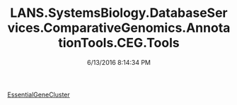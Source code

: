 ﻿---
title: LANS.SystemsBiology.DatabaseServices.ComparativeGenomics.AnnotationTools.CEG.Tools
date: 6/13/2016 8:14:34 PM
---

[EssentialGeneCluster](T-LANS.SystemsBiology.DatabaseServices.ComparativeGenomics.AnnotationTools.CEG.Tools.EssentialGeneCluster.html)
